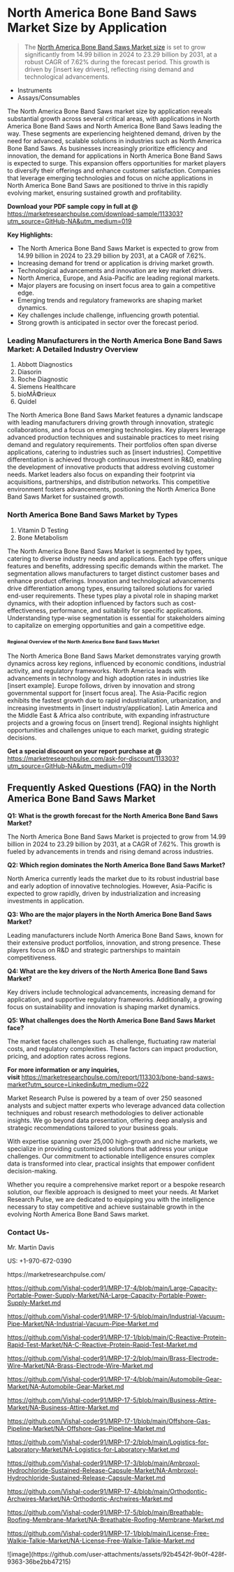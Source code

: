 <h1>North America Bone Band Saws Market&nbsp;Size by Application</h1><blockquote><p>The <a href="https://marketresearchpulse.com/download-sample/113303?utm_source=GitHub-NA&amp;utm_medium=019">North America Bone Band Saws Market size</a> is set to grow significantly from 14.99 billion in 2024 to 23.29 billion by 2031, at a robust CAGR of 7.62% during the forecast period. This growth is driven by [insert key drivers], reflecting rising demand and technological advancements.</p></blockquote><ul><li>Instruments<li> Assays/Consumables</li></ul><p>The North America Bone Band Saws market size by application reveals substantial growth across several critical areas, with applications in North America Bone Band Saws and North America Bone Band Saws leading the way. These segments are experiencing heightened demand, driven by the need for advanced, scalable solutions in industries such as North America Bone Band Saws. As businesses increasingly prioritize efficiency and innovation, the demand for applications in North America Bone Band Saws is expected to surge. This expansion offers opportunities for market players to diversify their offerings and enhance customer satisfaction. Companies that leverage emerging technologies and focus on niche applications in North America Bone Band Saws are positioned to thrive in this rapidly evolving market, ensuring sustained growth and profitability.</p><p><strong>Download your PDF sample copy in full at @ </strong><a href="https://marketresearchpulse.com/download-sample/113303?utm_source=GitHub-NA&amp;utm_medium=019">https://marketresearchpulse.com/download-sample/113303?utm_source=GitHub-NA&amp;utm_medium=019</a></p><p><strong>Key Highlights: </strong></p><ul><li>The North America Bone Band Saws Market is expected to grow from 14.99 billion in 2024 to 23.29 billion by 2031, at a CAGR of 7.62%.</li><li>Increasing demand for trend or application is driving market growth.</li><li>Technological advancements and innovation are key market drivers.</li><li>North America, Europe, and Asia-Pacific are leading regional markets.</li><li>Major players are focusing on insert focus area to gain a competitive edge.</li><li>Emerging trends and regulatory frameworks are shaping market dynamics.</li><li>Key challenges include challenge, influencing growth potential.</li><li>Strong growth is anticipated in sector over the forecast period.</li></ul><h3>Leading Manufacturers in the North America Bone Band Saws Market: A Detailed Industry Overview</h3><ol><li>Abbott Diagnostics</li><li>Diasorin</li><li>Roche Diagnostic</li><li>Siemens Healthcare</li><li>bioMÃ©rieux</li><li>Quidel</li></ol><div class="flex max-w-full flex-col flex-grow"><div class="min-h-8 text-message flex w-full flex-col items-end gap-2 whitespace-normal break-words [.text-message+&amp;]:mt-5" dir="auto" data-message-author-role="assistant" data-message-id="fd8432e4-4910-450d-b182-61b7bfb0a01f" data-message-model-slug="gpt-4o"><div class="flex w-full flex-col gap-1 empty:hidden first:pt-[3px]"><div class="markdown prose w-full break-words dark:prose-invert light"><p>The North America Bone Band Saws Market features a dynamic landscape with leading manufacturers driving growth through innovation, strategic collaborations, and a focus on emerging technologies. Key players leverage advanced production techniques and sustainable practices to meet rising demand and regulatory requirements. Their portfolios often span diverse applications, catering to industries such as [insert industries]. Competitive differentiation is achieved through continuous investment in R&amp;D, enabling the development of innovative products that address evolving customer needs. Market leaders also focus on expanding their footprint via acquisitions, partnerships, and distribution networks. This competitive environment fosters advancements, positioning the North America Bone Band Saws Market for sustained growth.</p></div></div></div></div><h3>North America Bone Band Saws Market by Types</h3><ol><li>Vitamin D Testing<li> Bone Metabolism</li></ol><div class="flex max-w-full flex-col flex-grow"><div class="min-h-8 text-message flex w-full flex-col items-end gap-2 whitespace-normal break-words [.text-message+&amp;]:mt-5" dir="auto" data-message-author-role="assistant" data-message-id="084470be-0bb7-4664-bddf-5156b4f41249" data-message-model-slug="gpt-4o-mini"><div class="flex w-full flex-col gap-1 empty:hidden first:pt-[3px]"><div class="markdown prose w-full break-words dark:prose-invert light"><p>The North America Bone Band Saws Market is segmented by types, catering to diverse industry needs and applications. Each type offers unique features and benefits, addressing specific demands within the market. The segmentation allows manufacturers to target distinct customer bases and enhance product offerings. Innovation and technological advancements drive differentiation among types, ensuring tailored solutions for varied end-user requirements. These types play a pivotal role in shaping market dynamics, with their adoption influenced by factors such as cost-effectiveness, performance, and suitability for specific applications. Understanding type-wise segmentation is essential for stakeholders aiming to capitalize on emerging opportunities and gain a competitive edge.</p></div></div></div></div><h3><span style="font-size: 11px;">Regional Overview of the North America Bone Band Saws Market</span></h3><div class="flex max-w-full flex-col flex-grow"><div class="min-h-8 text-message flex w-full flex-col items-end gap-2 whitespace-normal break-words [.text-message+&amp;]:mt-5" dir="auto" data-message-author-role="assistant" data-message-id="e9038762-ce64-4e30-91c9-9bd413514231" data-message-model-slug="gpt-4o-mini"><div class="flex w-full flex-col gap-1 empty:hidden first:pt-[3px]"><div class="markdown prose w-full break-words dark:prose-invert light"><p>The North America Bone Band Saws Market demonstrates varying growth dynamics across key regions, influenced by economic conditions, industrial activity, and regulatory frameworks. North America leads with advancements in technology and high adoption rates in industries like [insert example]. Europe follows, driven by innovation and strong governmental support for [insert focus area]. The Asia-Pacific region exhibits the fastest growth due to rapid industrialization, urbanization, and increasing investments in [insert industry/application]. Latin America and the Middle East &amp; Africa also contribute, with expanding infrastructure projects and a growing focus on [insert trend]. Regional insights highlight opportunities and challenges unique to each market, guiding strategic decisions.</p></div></div></div></div><p><strong>Get a special discount on your report purchase at @ </strong><a href="https://marketresearchpulse.com/ask-for-discount/113303?utm_source=GitHub-NA&amp;utm_medium=019">https://marketresearchpulse.com/ask-for-discount/113303?utm_source=GitHub-NA&amp;utm_medium=019</a></p><h2>Frequently Asked Questions (FAQ) in the North America Bone Band Saws Market</h2><p><strong>Q1: What is the growth forecast for the North America Bone Band Saws Market?</strong></p><p>The North America Bone Band Saws Market is projected to grow from 14.99 billion in 2024 to 23.29 billion by 2031, at a CAGR of 7.62%. This growth is fueled by advancements in trends and rising demand across industries.</p><p><strong>Q2: Which region dominates the North America Bone Band Saws Market?</strong></p><p>North America currently leads the market due to its robust industrial base and early adoption of innovative technologies. However, Asia-Pacific is expected to grow rapidly, driven by industrialization and increasing investments in application.</p><p><strong>Q3: Who are the major players in the North America Bone Band Saws Market?</strong></p><p>Leading manufacturers include North America Bone Band Saws, known for their extensive product portfolios, innovation, and strong presence. These players focus on R&amp;D and strategic partnerships to maintain competitiveness.</p><p><strong>Q4: What are the key drivers of the North America Bone Band Saws Market?</strong></p><p>Key drivers include technological advancements, increasing demand for application, and supportive regulatory frameworks. Additionally, a growing focus on sustainability and innovation is shaping market dynamics.</p><p><strong>Q5: What challenges does the North America Bone Band Saws Market face?</strong></p><p>The market faces challenges such as challenge, fluctuating raw material costs, and regulatory complexities. These factors can impact production, pricing, and adoption rates across regions.</p><p><strong>For more information or any inquiries, visit&nbsp;</strong><a href="https://marketresearchpulse.com/report/113303/bone-band-saws-market?utm_source=Linkedin&utm_medium=022">https://marketresearchpulse.com/report/113303/bone-band-saws-market?utm_source=Linkedin&utm_medium=022</a></p><p>Market Research Pulse is powered by a team of over 250 seasoned analysts and subject matter experts who leverage advanced data collection techniques and robust research methodologies to deliver actionable insights. We go beyond data presentation, offering deep analysis and strategic recommendations tailored to your business goals.</p><p>With expertise spanning over 25,000 high-growth and niche markets, we specialize in providing customized solutions that address your unique challenges. Our commitment to actionable intelligence ensures complex data is transformed into clear, practical insights that empower confident decision-making.</p><p>Whether you require a comprehensive market report or a bespoke research solution, our flexible approach is designed to meet your needs. At Market Research Pulse, we are dedicated to equipping you with the intelligence necessary to stay competitive and achieve sustainable growth in the evolving North America Bone Band Saws market.</p><h3><strong>Contact Us-</strong></h3><p>Mr. Martin Davis</p><p>US: +1-970-672-0390</p><p>https://marketresearchpulse.com/</p><p><a href="https://github.com/Vishal-coder91/MRP-17-4/blob/main/Large-Capacity-Portable-Power-Supply-Market/NA-Large-Capacity-Portable-Power-Supply-Market.md">https://github.com/Vishal-coder91/MRP-17-4/blob/main/Large-Capacity-Portable-Power-Supply-Market/NA-Large-Capacity-Portable-Power-Supply-Market.md</a></p><p><a href="https://github.com/Vishal-coder91/MRP-17-5/blob/main/Industrial-Vacuum-Pipe-Market/NA-Industrial-Vacuum-Pipe-Market.md">https://github.com/Vishal-coder91/MRP-17-5/blob/main/Industrial-Vacuum-Pipe-Market/NA-Industrial-Vacuum-Pipe-Market.md</a></p><p><a href="https://github.com/Vishal-coder91/MRP-17-1/blob/main/C-Reactive-Protein-Rapid-Test-Market/NA-C-Reactive-Protein-Rapid-Test-Market.md">https://github.com/Vishal-coder91/MRP-17-1/blob/main/C-Reactive-Protein-Rapid-Test-Market/NA-C-Reactive-Protein-Rapid-Test-Market.md</a></p><p><a href="https://github.com/Vishal-coder91/MRP-17-2/blob/main/Brass-Electrode-Wire-Market/NA-Brass-Electrode-Wire-Market.md">https://github.com/Vishal-coder91/MRP-17-2/blob/main/Brass-Electrode-Wire-Market/NA-Brass-Electrode-Wire-Market.md</a></p><p><a href="https://github.com/Vishal-coder91/MRP-17-4/blob/main/Automobile-Gear-Market/NA-Automobile-Gear-Market.md">https://github.com/Vishal-coder91/MRP-17-4/blob/main/Automobile-Gear-Market/NA-Automobile-Gear-Market.md</a></p><p><a href="https://github.com/Vishal-coder91/MRP-17-5/blob/main/Business-Attire-Market/NA-Business-Attire-Market.md">https://github.com/Vishal-coder91/MRP-17-5/blob/main/Business-Attire-Market/NA-Business-Attire-Market.md</a></p><p><a href="https://github.com/Vishal-coder91/MRP-17-1/blob/main/Offshore-Gas-Pipeline-Market/NA-Offshore-Gas-Pipeline-Market.md">https://github.com/Vishal-coder91/MRP-17-1/blob/main/Offshore-Gas-Pipeline-Market/NA-Offshore-Gas-Pipeline-Market.md</a></p><p><a href="https://github.com/Vishal-coder91/MRP-17-2/blob/main/Logistics-for-Laboratory-Market/NA-Logistics-for-Laboratory-Market.md">https://github.com/Vishal-coder91/MRP-17-2/blob/main/Logistics-for-Laboratory-Market/NA-Logistics-for-Laboratory-Market.md</a></p><p><a href="https://github.com/Vishal-coder91/MRP-17-3/blob/main/Ambroxol-Hydrochloride-Sustained-Release-Capsule-Market/NA-Ambroxol-Hydrochloride-Sustained-Release-Capsule-Market.md">https://github.com/Vishal-coder91/MRP-17-3/blob/main/Ambroxol-Hydrochloride-Sustained-Release-Capsule-Market/NA-Ambroxol-Hydrochloride-Sustained-Release-Capsule-Market.md</a></p><p><a href="https://github.com/Vishal-coder91/MRP-17-4/blob/main/Orthodontic-Archwires-Market/NA-Orthodontic-Archwires-Market.md">https://github.com/Vishal-coder91/MRP-17-4/blob/main/Orthodontic-Archwires-Market/NA-Orthodontic-Archwires-Market.md</a></p><p><a href="https://github.com/Vishal-coder91/MRP-17-5/blob/main/Breathable-Roofing-Membrane-Market/NA-Breathable-Roofing-Membrane-Market.md">https://github.com/Vishal-coder91/MRP-17-5/blob/main/Breathable-Roofing-Membrane-Market/NA-Breathable-Roofing-Membrane-Market.md</a></p><p><a href="https://github.com/Vishal-coder91/MRP-17-1/blob/main/License-Free-Walkie-Talkie-Market/NA-License-Free-Walkie-Talkie-Market.md">https://github.com/Vishal-coder91/MRP-17-1/blob/main/License-Free-Walkie-Talkie-Market/NA-License-Free-Walkie-Talkie-Market.md</a></p>
![image](https://github.com/user-attachments/assets/92b4542f-9b0f-428f-9363-36be2bb47215)
